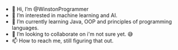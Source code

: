 - 👋 Hi, I’m @WinstonProgrammer
- 👀 I’m interested in machine learning and AI.
- 🌱 I’m currently learning Java, OOP and principles of programming languages.
- 💞️ I’m looking to collaborate on i'm not sure yet. 😅
- 📫 How to reach me, still figuring that out.

<!---
WinstonProgrammer/WinstonProgrammer is a ✨ special ✨ repository because its `README.md` (this file) appears on your GitHub profile.
You can click the Preview link to take a look at your changes.
--->
